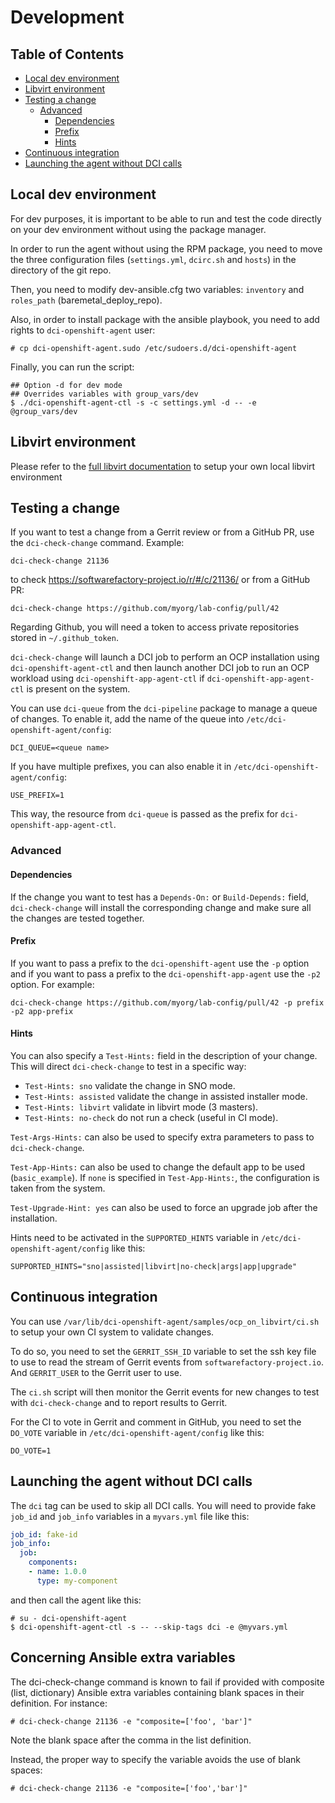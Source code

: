 # Development

## Table of Contents

- [Local dev environment](#local-dev-environment)
- [Libvirt environment](#libvirt-environment)
- [Testing a change](#testing-a-change)
  - [Advanced](#advanced)
    - [Dependencies](#dependencies)
    - [Prefix](#prefix)
    - [Hints](#hints)
- [Continuous integration](#continuous-integration)
- [Launching the agent without DCI calls](#launching-the-agent-without-dci-calls)

## Local dev environment

For dev purposes, it is important to be able to run and test the code directly
on your dev environment without using the package manager.

In order to run the agent without using the RPM package, you need to move the
three configuration files (`settings.yml`, `dcirc.sh` and `hosts`) in the
directory of the git repo.

Then, you need to modify dev-ansible.cfg two variables: `inventory` and
`roles_path` (baremetal_deploy_repo).

Also, in order to install package with the ansible playbook, you need to add
rights to `dci-openshift-agent` user:

```console
# cp dci-openshift-agent.sudo /etc/sudoers.d/dci-openshift-agent
```

Finally, you can run the script:

```console
## Option -d for dev mode
## Overrides variables with group_vars/dev
$ ./dci-openshift-agent-ctl -s -c settings.yml -d -- -e @group_vars/dev
```

## Libvirt environment

Please refer to the [full libvirt documentation](ocp_on_libvirt.md) to setup
your own local libvirt environment

## Testing a change

If you want to test a change from a Gerrit review or from a GitHub PR,
use the `dci-check-change` command. Example:

```console
dci-check-change 21136
```

to check https://softwarefactory-project.io/r/#/c/21136/ or from a
GitHub PR:

```console
dci-check-change https://github.com/myorg/lab-config/pull/42
```

Regarding Github, you will need a token to access private repositories
stored in `~/.github_token`.

`dci-check-change` will launch a DCI job to perform an OCP
installation using `dci-openshift-agent-ctl` and then launch another
DCI job to run an OCP workload using `dci-openshift-app-agent-ctl` if
`dci-openshift-app-agent-ctl` is present on the system.

You can use `dci-queue` from the `dci-pipeline` package to manage a
queue of changes. To enable it, add the name of the queue into
`/etc/dci-openshift-agent/config`:

```console
DCI_QUEUE=<queue name>
```

If you have multiple prefixes, you can also enable it in
`/etc/dci-openshift-agent/config`:

```console
USE_PREFIX=1
```

This way, the resource from `dci-queue` is passed as the prefix for
`dci-openshift-app-agent-ctl`.

### Advanced

#### Dependencies

If the change you want to test has a `Depends-On:` or `Build-Depends:`
field, `dci-check-change` will install the corresponding change and
make sure all the changes are tested together.

#### Prefix

If you want to pass a prefix to the `dci-openshift-agent` use the `-p`
option and if you want to pass a prefix to the
`dci-openshift-app-agent` use the `-p2` option. For example:

```console
dci-check-change https://github.com/myorg/lab-config/pull/42 -p prefix -p2 app-prefix
```

#### Hints

You can also specify a `Test-Hints:` field in the description of your
change. This will direct `dci-check-change` to test in a specific way:

- `Test-Hints: sno` validate the change in SNO mode.
- `Test-Hints: assisted` validate the change in assisted installer mode.
- `Test-Hints: libvirt` validate in libvirt mode (3 masters).
- `Test-Hints: no-check` do not run a check (useful in CI mode).

`Test-Args-Hints:` can also be used to specify extra parameters to
pass to `dci-check-change`.

`Test-App-Hints:` can also be used to change the default app to be
used (`basic_example`). If `none` is specified in `Test-App-Hints:`,
the configuration is taken from the system.

`Test-Upgrade-Hint: yes` can also be used to force an upgrade job after
the installation.

Hints need to be activated in the `SUPPORTED_HINTS` variable in
`/etc/dci-openshift-agent/config` like this:

```console
SUPPORTED_HINTS="sno|assisted|libvirt|no-check|args|app|upgrade"
```

## Continuous integration

You can use
`/var/lib/dci-openshift-agent/samples/ocp_on_libvirt/ci.sh` to setup
your own CI system to validate changes.

To do so, you need to set the `GERRIT_SSH_ID` variable to set the ssh
key file to use to read the stream of Gerrit events from
`softwarefactory-project.io`. And `GERRIT_USER` to the Gerrit user to
use.

The `ci.sh` script will then monitor the Gerrit events for new changes
to test with `dci-check-change` and to report results to Gerrit.

For the CI to vote in Gerrit and comment in GitHub, you need to set
the `DO_VOTE` variable in `/etc/dci-openshift-agent/config` like this:

```console
DO_VOTE=1
```

## Launching the agent without DCI calls

The `dci` tag can be used to skip all DCI calls. You will need to
provide fake `job_id` and `job_info` variables in a `myvars.yml` file
like this:

```YAML
job_id: fake-id
job_info:
  job:
    components:
    - name: 1.0.0
      type: my-component
```

and then call the agent like this:

```console
# su - dci-openshift-agent
$ dci-openshift-agent-ctl -s -- --skip-tags dci -e @myvars.yml
```

## Concerning Ansible extra variables

The dci-check-change command is known to fail if provided with composite (list, dictionary) Ansible extra variables containing blank spaces in their definition. For instance:

```console
# dci-check-change 21136 -e "composite=['foo', 'bar']"
```

Note the blank space after the comma in the list definition.

Instead, the proper way to specify the variable avoids the use of blank spaces:

```console
# dci-check-change 21136 -e "composite=['foo','bar']"
```

